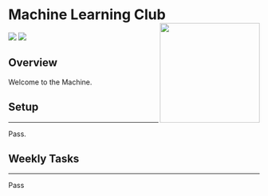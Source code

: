 # Machine Learning Club <a href='https://github.com/esteinig'><img src='docs/img/floyd.png' align="right" height="200" /></a>

![](https://img.shields.io/badge/docs-nan-green.svg)
![](https://img.shields.io/badge/lifecycle-exp-orange.svg)

## Overview

Welcome to the Machine.

## Setup
---

Pass.

## Weekly Tasks
---

Pass


